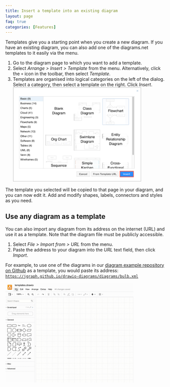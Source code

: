 ```yaml
---
title: Insert a template into an existing diagram
layout: page
faq: true
categories: [Features]
---
```


Templates give you a starting point when you create a new diagram. If you have an existing diagram, you can also add one of the diagrams.net templates to it easily via the menu.

1. Go to the diagram page to which you want to add a template.
2. Select _Arrange > Insert > Template_ from the menu. Alternatively, click the ``+`` icon in the toolbar, then select _Template_.
3. Templates are organised into logical categories on the left of the dialog. Select a category, then select a template on the right. Click _Insert_.
<br /><img src="/assets/img/blog/template-insert.png" style="width=100%;max-width:400px;height:auto;" alt="Select a template to insert into your diagram">

The template you selected will be copied to that page in your diagram, and you can now edit it. Add and modify shapes, labels, connectors and styles as you need.

## Use any diagram as a template

You can also import any diagram from its address on the internet (URL) and use it as a template. Note that the diagram file must be publicly accessible.

1. Select _File > Import from > URL_ from the menu.
2. Paste the address to your diagram into the _URL_ text field, then click _Import_.

For example, to use one of the diagrams in our [diagram example repository on Github](https://github.com/jgraph/drawio-diagrams) as a template, you would paste its address: [``https://jgraph.github.io/drawio-diagrams/diagrams/bulb.xml``](https://jgraph.github.io/drawio-diagrams/diagrams/bulb.xml)

<img src="/assets/img/blog/import-from-url.gif" style="width=100%;max-width:400px;height:auto;" alt="Import any diagram as a template via its URL">
